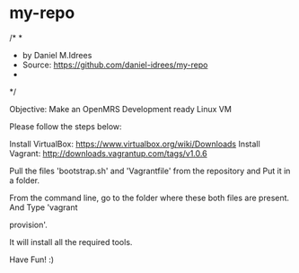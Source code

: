 # my-repo
/*
*
* by Daniel M.Idrees
* Source: https://github.com/daniel-idrees/my-repo
*
*/

Objective: Make an OpenMRS Development ready Linux VM

Please follow the steps below:

Install VirtualBox: https://www.virtualbox.org/wiki/Downloads
Install Vagrant: http://downloads.vagrantup.com/tags/v1.0.6

Pull the files 'bootstrap.sh' and 'Vagrantfile' from the repository and Put it in a folder.

From the command line, go to the folder where these both files are present. And Type 'vagrant 

provision'.

It will install all the required tools.

Have Fun! :)
